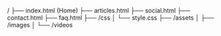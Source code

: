 /
├── index.html               (Home)
├── articles.html
├── social.html
├── contact.html
├── faq.html
├── /css
│   └── style.css
├── /assets
│   ├── /images
│   └── /videos
